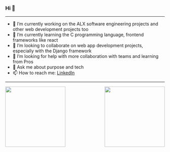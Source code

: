 ### Hi 👋

<!--
**goody-1/goody-1** is a ✨ _special_ ✨ repository because its `README.md` (this file) appears on your GitHub profile.

Here are some ideas to get you started:
-->

<!--
---
![](https://img.shields.io/badge/<Python>-<Django>-informational?style=flat&logo=<LOGO_NAME>&logoColor=white&color=2bbc8a)
![](https://img.shields.io/badge/<C>-<JavaScript>-informational?style=flat&logo=<LOGO_NAME>&logoColor=white&color=2bbc8a)
-->
---

- 🔭 I’m currently working on the ALX software engineering projects and other web development projects too
- 🌱 I’m currently learning the C programming language, frontend frameworks like react
- 👯 I’m looking to collaborate on web app development projects, especially with the Django framework
- 🤔 I’m looking for help with more collaboration with teams and learning from Pros
- 💬 Ask me about purpose and tech
- 📫 How to reach me: [LinkedIn](https://www.linkedin.com/in/goodness-atunde-647757171/)

<!--
- ⚡ Fun fact: ...
-->

---
<img align="left" style="display: inline; height: 190px" src="https://github-readme-stats.vercel.app/api/top-langs/?username=goody-1&layout=compact" />

<img align="right" style="display: inline; height: 190px" src="https://github-readme-stats.vercel.app/api?username=goody-1&count_private=true&show_icons=true&theme=radical&hide_rank=false" />
